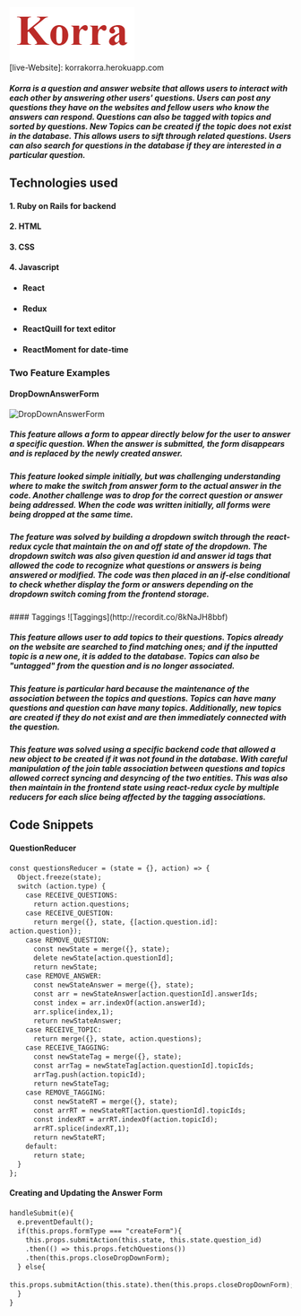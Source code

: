 ![Korra](https://github.com/mi-ruan/Korra/blob/master/wiki/korra_logo.PNG)  
[live-Website]: korrakorra.herokuapp.com

<h5>
Korra is a question and answer website that allows users to interact with each other by answering other users' questions. Users can post any questions they have on the websites and fellow users who know the answers can respond. Questions can also be tagged with topics and sorted by questions. New Topics can be created if the topic does not exist in the database. This allows users to sift through related questions. Users can also search for questions in the database if they are interested in a particular question.
</h5>

## Technologies used
  #### 1. Ruby on Rails for backend
  #### 2. HTML
  #### 3. CSS
  #### 4. Javascript
*  ####  React
*  #### Redux
*  #### ReactQuill for text editor
*  #### ReactMoment for date-time


### Two Feature Examples

####  DropDownAnswerForm
![DropDownAnswerForm](http://recordit.co/rnQDaJ4suw)  
  <h5>
  This feature allows a form to appear directly below for the user to answer a specific question. When the answer is submitted, the form disappears and is replaced by the newly created answer.</h5>
  <h5>
  This feature looked simple initially, but was challenging understanding where to make the switch from answer form to the actual answer in the code. Another challenge was to drop for the correct question or answer being addressed. When the code was written initially, all forms were being dropped at the same time.
  </h5>
  <h5>
  The feature was solved by building a dropdown switch through the react-redux cycle that maintain the on and off state of the dropdown. The dropdown switch was also given question id and answer id tags that allowed the code to recognize what questions or answers is being answered or modified. The code was then placed in an if-else conditional to check whether display the form or answers depending on the dropdown switch coming from the frontend storage.  
  </h5>
####  Taggings
![Taggings](http://recordit.co/8kNaJH8bbf)  

  <h5>
  This feature allows user to add topics to their questions. Topics already on the website are searched to find matching ones; and if the inputted topic is a new one, it is added to the database. Topics can also be "untagged" from the question and is no longer associated.
  </h5>
  <h5>
  This feature is particular hard because the maintenance of the association between the topics and questions. Topics can have many questions and question can have many topics. Additionally, new topics are created if they do not exist and are then immediately connected with the question.
  </h5>
  <h5>
  This feature was solved using a specific backend code that allowed a new object to be created if it was not found in the database. With careful manipulation of the join table association between questions and topics allowed correct syncing and desyncing of the two entities. This was also then maintain in the frontend state using react-redux cycle by multiple reducers for each slice being affected by the tagging associations.
  </h5>  


##  Code Snippets  


  ####  QuestionReducer
  ```
  const questionsReducer = (state = {}, action) => {
    Object.freeze(state);
    switch (action.type) {
      case RECEIVE_QUESTIONS:
        return action.questions;
      case RECEIVE_QUESTION:
        return merge({}, state, {[action.question.id]: action.question});
      case REMOVE_QUESTION:
        const newState = merge({}, state);
        delete newState[action.questionId];
        return newState;
      case REMOVE_ANSWER:
        const newStateAnswer = merge({}, state);
        const arr = newStateAnswer[action.questionId].answerIds;
        const index = arr.indexOf(action.answerId);
        arr.splice(index,1);
        return newStateAnswer;
      case RECEIVE_TOPIC:
        return merge({}, state, action.questions);
      case RECEIVE_TAGGING:
        const newStateTag = merge({}, state);
        const arrTag = newStateTag[action.questionId].topicIds;
        arrTag.push(action.topicId);
        return newStateTag;
      case REMOVE_TAGGING:
        const newStateRT = merge({}, state);
        const arrRT = newStateRT[action.questionId].topicIds;
        const indexRT = arrRT.indexOf(action.topicId);
        arrRT.splice(indexRT,1);
        return newStateRT;
      default:
        return state;
    }
  };
```
####  Creating and Updating the Answer Form
```
handleSubmit(e){
  e.preventDefault();
  if(this.props.formType === "createForm"){
    this.props.submitAction(this.state, this.state.question_id)
    .then(() => this.props.fetchQuestions())
    .then(this.props.closeDropDownForm);
  } else{
    this.props.submitAction(this.state).then(this.props.closeDropDownForm);
  }
}
```
